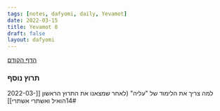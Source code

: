 ```yaml
---
tags: [notes, dafyomi, daily, Yevamot] 
date: 2022-03-15
title: Yevamot 8
draft: false
layout: dafyomi
---
```


[הדף הקודם](../2022-03-14)

### תרוץ נוסף 
למה צריך את הלימוד של "עליה" (לאחר שמצאנו את התרוץ הראשון [[2022-03-14#הואיל ואשתרי אשתרי]]  

